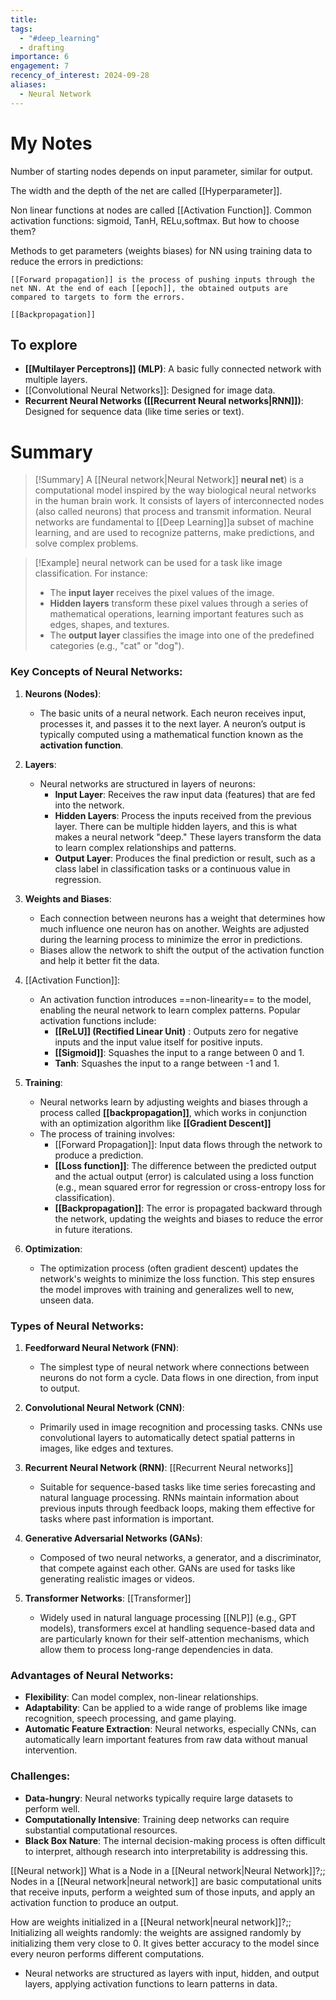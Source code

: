 ```yaml
---
title: 
tags:
  - "#deep_learning"
  - drafting
importance: 6
engagement: 7
recency_of_interest: 2024-09-28
aliases:
  - Neural Network
---
```

# My Notes

Number of starting nodes depends on input parameter, similar for output.

The width and the depth of the net are called [[Hyperparameter]].

Non linear functions at nodes are called [[Activation Function]]. Common activation functions:
sigmoid, TanH, RELu,softmax. But how to choose them?

Methods to get parameters (weights biases) for NN using training data to reduce the errors in predictions: 

	[[Forward propagation]] is the process of pushing inputs through the net NN. At the end of each [[epoch]], the obtained outputs are
	compared to targets to form the errors.
	
	[[Backpropagation]] 
## To explore

- **[[Multilayer Perceptrons]] (MLP)**: A basic fully connected network with multiple layers.
- [[Convolutional Neural Networks]]: Designed for image data.
- **Recurrent Neural Networks ([[Recurrent Neural networks|RNN]])**: Designed for sequence data (like time series or text).

# Summary

>[!Summary]
> A [[Neural network|Neural Network]] **neural net**) is a computational model inspired by the way biological neural networks in the human brain work. It consists of layers of interconnected nodes (also called neurons) that process and transmit information. Neural networks are fundamental to [[Deep Learning]]a subset of machine learning, and are used to recognize patterns, make predictions, and solve complex problems.

>[!Example]
>   neural network can be used for a task like image classification. For instance:
>  - The **input layer** receives the pixel values of the image.
>  - **Hidden layers** transform these pixel values through a series of mathematical operations, learning important features such as edges, shapes, and textures.
>  - The **output layer** classifies the image into one of the predefined categories (e.g., "cat" or "dog").

### Key Concepts of Neural Networks:

1. **Neurons (Nodes)**:
   - The basic units of a neural network. Each neuron receives input, processes it, and passes it to the next layer. A neuron’s output is typically computed using a mathematical function known as the **activation function**.

2. **Layers**:
   - Neural networks are structured in layers of neurons:
     - **Input Layer**: Receives the raw input data (features) that are fed into the network.
     - **Hidden Layers**: Process the inputs received from the previous layer. There can be multiple hidden layers, and this is what makes a neural network "deep." These layers transform the data to learn complex relationships and patterns.
     - **Output Layer**: Produces the final prediction or result, such as a class label in classification tasks or a continuous value in regression.

3. **Weights and Biases**:
   - Each connection between neurons has a weight that determines how much influence one neuron has on another. Weights are adjusted during the learning process to minimize the error in predictions.
   - Biases allow the network to shift the output of the activation function and help it better fit the data.

4. [[Activation Function]]:
   - An activation function introduces ==non-linearity== to the model, enabling the neural network to learn complex patterns. Popular activation functions include:
     - **[[ReLU]] (Rectified Linear Unit)** : Outputs zero for negative inputs and the input value itself for positive inputs.
     - **[[Sigmoid]]**: Squashes the input to a range between 0 and 1.
     - **Tanh**: Squashes the input to a range between -1 and 1.

5. **Training**:
   - Neural networks learn by adjusting weights and biases through a process called **[[backpropagation]]**, which works in conjunction with an optimization algorithm like **[[Gradient Descent]]**
   - The process of training involves:
     - [[Forward Propagation]]: Input data flows through the network to produce a prediction.
     - **[[Loss function]]**: The difference between the predicted output and the actual output (error) is calculated using a loss function (e.g., mean squared error for regression or cross-entropy loss for classification).
     - **[[Backpropagation]]**: The error is propagated backward through the network, updating the weights and biases to reduce the error in future iterations.

6. **Optimization**:
   - The optimization process (often gradient descent) updates the network's weights to minimize the loss function. This step ensures the model improves with training and generalizes well to new, unseen data.

### Types of Neural Networks:

1. **Feedforward Neural Network (FNN)**:
   - The simplest type of neural network where connections between neurons do not form a cycle. Data flows in one direction, from input to output.

2. **Convolutional Neural Network (CNN)**:
   - Primarily used in image recognition and processing tasks. CNNs use convolutional layers to automatically detect spatial patterns in images, like edges and textures.

3. **Recurrent Neural Network (RNN)**: [[Recurrent Neural networks]]
   - Suitable for sequence-based tasks like time series forecasting and natural language processing. RNNs maintain information about previous inputs through feedback loops, making them effective for tasks where past information is important.

4. **Generative Adversarial Networks (GANs)**:
   - Composed of two neural networks, a generator, and a discriminator, that compete against each other. GANs are used for tasks like generating realistic images or videos.

5. **Transformer Networks**: [[Transformer]]
   - Widely used in natural language processing [[NLP]] (e.g., GPT models), transformers excel at handling sequence-based data and are particularly known for their self-attention mechanisms, which allow them to process long-range dependencies in data.

### Advantages of Neural Networks:
- **Flexibility**: Can model complex, non-linear relationships.
- **Adaptability**: Can be applied to a wide range of problems like image recognition, speech processing, and game playing.
- **Automatic Feature Extraction**: Neural networks, especially CNNs, can automatically learn important features from raw data without manual intervention.
### Challenges:
- **Data-hungry**: Neural networks typically require large datasets to perform well.
- **Computationally Intensive**: Training deep networks can require substantial computational resources.
- **Black Box Nature**: The internal decision-making process is often difficult to interpret, although research into interpretability is addressing this.


[[Neural network]]
What is a Node in a [[Neural network|Neural Network]]?;; Nodes in a [[Neural network|neural network]] are basic computational units that receive inputs, perform a weighted sum of those inputs, and apply an activation function to produce an output. 

How are weights initialized in a [[Neural network|neural network]]?;; Initializing all weights randomly: the weights are assigned randomly by initializing them very close to 0. It gives better accuracy to the model since every neuron performs different computations.



- Neural networks are structured as layers with input, hidden, and output layers, applying activation functions to learn patterns in data.